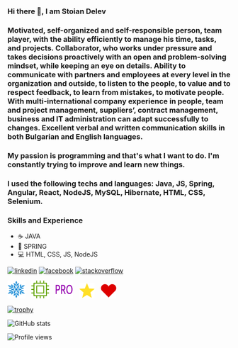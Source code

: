 ### Hi there 👋, I am Stoian Delev

### Motivated, self-organized and self-responsible person, team player, with the ability efficiently to manage his time, tasks, and projects. Collaborator, who works under pressure and takes decisions proactively with an open and problem-solving mindset, while keeping an eye on details. Ability to communicate with partners and employees at every level in the organization and outside, to listen to the people, to value and to respect feedback, to learn from mistakes, to motivate people. With multi-international company experience in people, team and project management, suppliers’, contract management, business and IT administration can adapt successfully to changes. Excellent verbal and written communication skills in both Bulgarian and English languages.

### My passion is programming and that's what I want to do. I'm constantly trying to improve and learn new things.

### I used the following techs and languages: Java, JS, Spring, Angular, React, NodeJS, MySQL, Hibernate, HTML, CSS, Selenium.


### Skills and Experience
* ☕️ JAVA
* 🌿 SPRING
* 💻 HTML, CSS, JS, NodeJS



[<img src='https://cdn.jsdelivr.net/npm/simple-icons@3.0.1/icons/linkedin.svg' alt='linkedin' height='40'>](https://www.linkedin.com/in/stoyan-delev/)  [<img src='https://cdn.jsdelivr.net/npm/simple-icons@3.0.1/icons/facebook.svg' alt='facebook' height='40'>](https://www.facebook.com/stoian.delev.9)  [<img src='https://cdn.jsdelivr.net/npm/simple-icons@3.0.1/icons/stackoverflow.svg' alt='stackoverflow' height='40'>](https://stackoverflow.com/users/14215539/stoian-delev)  

<a href='https://archiveprogram.github.com/'><img src='https://raw.githubusercontent.com/acervenky/animated-github-badges/master/assets/acbadge.gif' width='40' height='40'></a> <a href='https://docs.github.com/en/developers'><img src='https://raw.githubusercontent.com/acervenky/animated-github-badges/master/assets/devbadge.gif' width='40' height='40'></a> <a href='https://github.com/pricing'><img src='https://raw.githubusercontent.com/acervenky/animated-github-badges/master/assets/pro.gif' width='40' height='40'></a> <a href='https://stars.github.com/'><img src='https://raw.githubusercontent.com/acervenky/animated-github-badges/master/assets/starbadge.gif' width='35' height='35'></a> <a href='https://docs.github.com/en/github/supporting-the-open-source-community-with-github-sponsors'><img src='https://raw.githubusercontent.com/acervenky/animated-github-badges/master/assets/sponsorbadge.gif' width='35' height='35'></a> 

[![trophy](https://github-profile-trophy.vercel.app/?username=stoiandelev)](https://github.com/ryo-ma/github-profile-trophy)

![GitHub stats](https://github-readme-stats.vercel.app/api?username=stoiandelev&show_icons=true)  

![Profile views](https://gpvc.arturio.dev/stoiandelev)  

